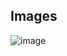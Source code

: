 ## Images 

![image](https://github.com/user-attachments/assets/f5100a13-7e12-40fb-a879-40a56f63b1c8)
